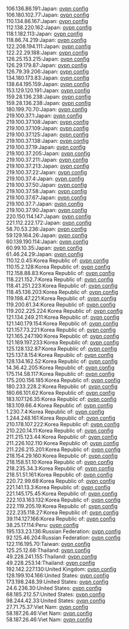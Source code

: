 106.136.86.191:Japan: [ovpn config](vpn/106_136_86_191.ovpn)  
106.180.102.77:Japan: [ovpn config](vpn/106_180_102_77.ovpn)  
110.134.86.167:Japan: [ovpn config](vpn/110_134_86_167.ovpn)  
112.138.220.162:Japan: [ovpn config](vpn/112_138_220_162.ovpn)  
118.1.182.113:Japan: [ovpn config](vpn/118_1_182_113.ovpn)  
118.86.74.219:Japan: [ovpn config](vpn/118_86_74_219.ovpn)  
122.208.194.111:Japan: [ovpn config](vpn/122_208_194_111.ovpn)  
122.22.29.188:Japan: [ovpn config](vpn/122_22_29_188.ovpn)  
126.25.153.215:Japan: [ovpn config](vpn/126_25_153_215.ovpn)  
126.29.179.87:Japan: [ovpn config](vpn/126_29_179_87.ovpn)  
126.79.39.206:Japan: [ovpn config](vpn/126_79_39_206.ovpn)  
134.180.173.83:Japan: [ovpn config](vpn/134_180_173_83.ovpn)  
138.64.195.159:Japan: [ovpn config](vpn/138_64_195_159.ovpn)  
153.129.120.191:Japan: [ovpn config](vpn/153_129_120_191.ovpn)  
159.28.136.238:Japan: [ovpn config](vpn/159_28_136_238.ovpn)  
159.28.136.238:Japan: [ovpn config](vpn/159_28_136_238.ovpn)  
180.199.70.70:Japan: [ovpn config](vpn/180_199_70_70.ovpn)  
219.100.37.1:Japan: [ovpn config](vpn/219_100_37_1.ovpn)  
219.100.37.108:Japan: [ovpn config](vpn/219_100_37_108.ovpn)  
219.100.37.109:Japan: [ovpn config](vpn/219_100_37_109.ovpn)  
219.100.37.125:Japan: [ovpn config](vpn/219_100_37_125.ovpn)  
219.100.37.138:Japan: [ovpn config](vpn/219_100_37_138.ovpn)  
219.100.37.19:Japan: [ovpn config](vpn/219_100_37_19.ovpn)  
219.100.37.205:Japan: [ovpn config](vpn/219_100_37_205.ovpn)  
219.100.37.211:Japan: [ovpn config](vpn/219_100_37_211.ovpn)  
219.100.37.213:Japan: [ovpn config](vpn/219_100_37_213.ovpn)  
219.100.37.22:Japan: [ovpn config](vpn/219_100_37_22.ovpn)  
219.100.37.4:Japan: [ovpn config](vpn/219_100_37_4.ovpn)  
219.100.37.50:Japan: [ovpn config](vpn/219_100_37_50.ovpn)  
219.100.37.58:Japan: [ovpn config](vpn/219_100_37_58.ovpn)  
219.100.37.67:Japan: [ovpn config](vpn/219_100_37_67.ovpn)  
219.100.37.7:Japan: [ovpn config](vpn/219_100_37_7.ovpn)  
219.100.37.90:Japan: [ovpn config](vpn/219_100_37_90.ovpn)  
220.150.114.147:Japan: [ovpn config](vpn/220_150_114_147.ovpn)  
221.112.222.172:Japan: [ovpn config](vpn/221_112_222_172.ovpn)  
58.70.53.236:Japan: [ovpn config](vpn/58_70_53_236.ovpn)  
59.129.164.26:Japan: [ovpn config](vpn/59_129_164_26.ovpn)  
60.139.190.114:Japan: [ovpn config](vpn/60_139_190_114.ovpn)  
60.99.10.35:Japan: [ovpn config](vpn/60_99_10_35.ovpn)  
61.46.24.29:Japan: [ovpn config](vpn/61_46_24_29.ovpn)  
110.12.0.45:Korea Republic of: [ovpn config](vpn/110_12_0_45.ovpn)  
110.15.2.128:Korea Republic of: [ovpn config](vpn/110_15_2_128.ovpn)  
112.158.88.83:Korea Republic of: [ovpn config](vpn/112_158_88_83.ovpn)  
118.221.152.7:Korea Republic of: [ovpn config](vpn/118_221_152_7.ovpn)  
118.41.251.223:Korea Republic of: [ovpn config](vpn/118_41_251_223.ovpn)  
118.45.136.203:Korea Republic of: [ovpn config](vpn/118_45_136_203.ovpn)  
119.198.47.221:Korea Republic of: [ovpn config](vpn/119_198_47_221.ovpn)  
119.200.61.34:Korea Republic of: [ovpn config](vpn/119_200_61_34.ovpn)  
119.202.225.224:Korea Republic of: [ovpn config](vpn/119_202_225_224.ovpn)  
121.134.249.211:Korea Republic of: [ovpn config](vpn/121_134_249_211.ovpn)  
121.140.179.154:Korea Republic of: [ovpn config](vpn/121_140_179_154.ovpn)  
121.157.73.221:Korea Republic of: [ovpn config](vpn/121_157_73_221.ovpn)  
121.165.247.190:Korea Republic of: [ovpn config](vpn/121_165_247_190.ovpn)  
121.169.197.233:Korea Republic of: [ovpn config](vpn/121_169_197_233.ovpn)  
125.128.132.87:Korea Republic of: [ovpn config](vpn/125_128_132_87.ovpn)  
125.137.8.154:Korea Republic of: [ovpn config](vpn/125_137_8_154.ovpn)  
128.134.162.52:Korea Republic of: [ovpn config](vpn/128_134_162_52.ovpn)  
14.36.42.205:Korea Republic of: [ovpn config](vpn/14_36_42_205.ovpn)  
175.114.58.117:Korea Republic of: [ovpn config](vpn/175_114_58_117.ovpn)  
175.200.156.185:Korea Republic of: [ovpn config](vpn/175_200_156_185.ovpn)  
180.233.228.2:Korea Republic of: [ovpn config](vpn/180_233_228_2.ovpn)  
180.66.101.62:Korea Republic of: [ovpn config](vpn/180_66_101_62.ovpn)  
183.107.126.35:Korea Republic of: [ovpn config](vpn/183_107_126_35.ovpn)  
183.109.66.4:Korea Republic of: [ovpn config](vpn/183_109_66_4.ovpn)  
1.230.7.4:Korea Republic of: [ovpn config](vpn/1_230_7_4.ovpn)  
1.244.248.161:Korea Republic of: [ovpn config](vpn/1_244_248_161.ovpn)  
210.178.107.222:Korea Republic of: [ovpn config](vpn/210_178_107_222.ovpn)  
210.220.14.11:Korea Republic of: [ovpn config](vpn/210_220_14_11.ovpn)  
211.215.123.44:Korea Republic of: [ovpn config](vpn/211_215_123_44.ovpn)  
211.226.102.110:Korea Republic of: [ovpn config](vpn/211_226_102_110.ovpn)  
211.226.215.201:Korea Republic of: [ovpn config](vpn/211_226_215_201.ovpn)  
218.154.29.160:Korea Republic of: [ovpn config](vpn/218_154_29_160.ovpn)  
218.158.51.10:Korea Republic of: [ovpn config](vpn/218_158_51_10.ovpn)  
218.235.34.3:Korea Republic of: [ovpn config](vpn/218_235_34_3.ovpn)  
218.51.51.161:Korea Republic of: [ovpn config](vpn/218_51_51_161.ovpn)  
220.72.99.68:Korea Republic of: [ovpn config](vpn/220_72_99_68.ovpn)  
221.141.13.3:Korea Republic of: [ovpn config](vpn/221_141_13_3.ovpn)  
221.145.175.45:Korea Republic of: [ovpn config](vpn/221_145_175_45.ovpn)  
222.103.163.132:Korea Republic of: [ovpn config](vpn/222_103_163_132.ovpn)  
222.119.205.19:Korea Republic of: [ovpn config](vpn/222_119_205_19.ovpn)  
222.235.118.27:Korea Republic of: [ovpn config](vpn/222_235_118_27.ovpn)  
39.114.127.166:Korea Republic of: [ovpn config](vpn/39_114_127_166.ovpn)  
38.25.17.114:Peru: [ovpn config](vpn/38_25_17_114.ovpn)  
195.133.23.136:Russian Federation: [ovpn config](vpn/195_133_23_136.ovpn)  
92.125.46.204:Russian Federation: [ovpn config](vpn/92_125_46_204.ovpn)  
122.116.195.70:Taiwan: [ovpn config](vpn/122_116_195_70.ovpn)  
125.25.12.68:Thailand: [ovpn config](vpn/125_25_12_68.ovpn)  
49.228.241.155:Thailand: [ovpn config](vpn/49_228_241_155.ovpn)  
49.228.253.14:Thailand: [ovpn config](vpn/49_228_253_14.ovpn)  
192.142.227.130:United Kingdom: [ovpn config](vpn/192_142_227_130.ovpn)  
128.199.104.166:United States: [ovpn config](vpn/128_199_104_166.ovpn)  
173.198.248.39:United States: [ovpn config](vpn/173_198_248_39.ovpn)  
24.6.236.30:United States: [ovpn config](vpn/24_6_236_30.ovpn)  
68.185.212.57:United States: [ovpn config](vpn/68_185_212_57.ovpn)  
98.244.42.33:United States: [ovpn config](vpn/98_244_42_33.ovpn)  
27.71.75.37:Viet Nam: [ovpn config](vpn/27_71_75_37.ovpn)  
58.187.26.46:Viet Nam: [ovpn config](vpn/58_187_26_46.ovpn)  
58.187.26.46:Viet Nam: [ovpn config](vpn/58_187_26_46.ovpn)  
